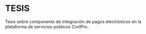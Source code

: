 # TESIS
Tesis sobre componente de integración de pagos electrónicos en la plataforma de servicios públicos CivilPro..
